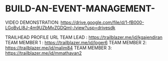 # BUILD-AN-EVENT-MANAGEMENT-


VIDEO DEMONSTRATION: https://drive.google.com/file/d/1-fB000-LGoBvLl8J-4m9UZbMvZGDQml-/view?usp=drivesdk

TRAILHEAD PROFILE URL
TEAM LEAD : https://trailblazer.me/id/kgajendiran
TEAM MEMBER 1 : https://trailblazer.me/id/loger6
TEAM MEMBER 2: https://trailblazer.me/id/malim84
TEAM MEMBER 3: https://trailblazer.me/id/mmathavan2
